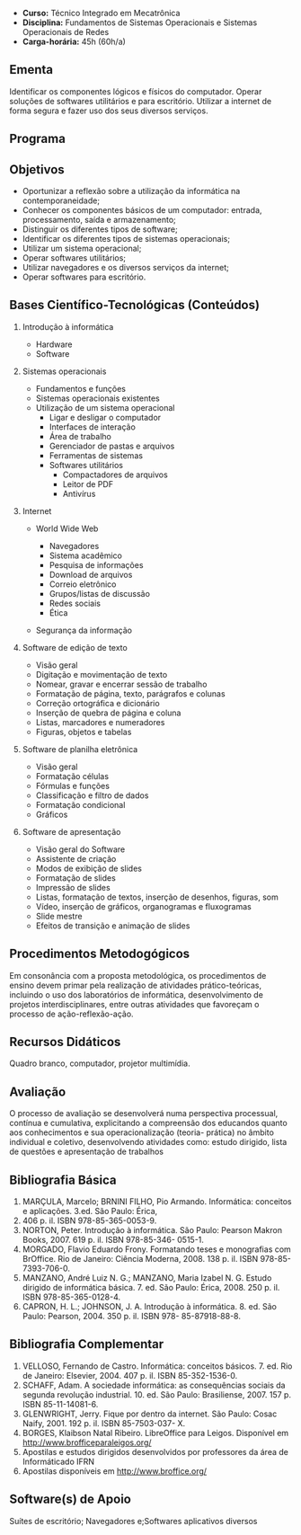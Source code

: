 
* **Curso:** Técnico Integrado em Mecatrônica
* **Disciplina:** Fundamentos de Sistemas Operacionais e Sistemas Operacionais de Redes
* **Carga-horária:** 45h (60h/a)

## Ementa

Identificar os componentes lógicos e físicos do computador. Operar soluções de softwares utilitários e
para escritório. Utilizar a internet de forma segura e fazer uso dos seus diversos serviços.

## Programa


## Objetivos

* Oportunizar a reflexão sobre a utilização da informática na contemporaneidade;
* Conhecer os componentes básicos de um computador: entrada, processamento, saída e
armazenamento;
* Distinguir os diferentes tipos de software;
* Identificar os diferentes tipos de sistemas operacionais;
* Utilizar um sistema operacional;
* Operar softwares utilitários;
* Utilizar navegadores e os diversos serviços da internet;
* Operar softwares para escritório.

## Bases Científico-Tecnológicas (Conteúdos)

1. Introdução à informática
   * Hardware
   * Software
  
2. Sistemas operacionais
   * Fundamentos e funções
   * Sistemas operacionais existentes
   * Utilização de um sistema operacional
     * Ligar e desligar o computador
     * Interfaces de interação
     * Área de trabalho
     * Gerenciador de pastas e arquivos
     * Ferramentas de sistemas
     * Softwares utilitários   
        * Compactadores de arquivos
        * Leitor de PDF
        * Antivírus

3. Internet

    * World Wide Web
        * Navegadores
        * Sistema acadêmico
        * Pesquisa de informações
        * Download de arquivos
        * Correio eletrônico
        * Grupos/listas de discussão
        * Redes sociais
        * Ética
    
    * Segurança da informação
  
4. Software de edição de texto

   * Visão geral
   * Digitação e movimentação de texto
   * Nomear, gravar e encerrar sessão de trabalho
   * Formatação de página, texto, parágrafos e colunas
   * Correção ortográfica e dicionário
   * Inserção de quebra de página e coluna
   * Listas, marcadores e numeradores
   * Figuras, objetos e tabelas

5. Software de planilha eletrônica

   * Visão geral
   * Formatação células
   * Fórmulas e funções
   * Classificação e filtro de dados
   * Formatação condicional
   * Gráficos

6. Software de apresentação

   * Visão geral do Software
   * Assistente de criação
   * Modos de exibição de slides
   * Formatação de slides
   * Impressão de slides
   * Listas, formatação de textos, inserção de desenhos, figuras, som
   * Vídeo, inserção de gráficos, organogramas e fluxogramas
   * Slide mestre
   * Efeitos de transição e animação de slides

Procedimentos Metodogógicos
----------------------------

Em consonância com a proposta metodológica, os procedimentos de ensino devem primar pela
realização de atividades prático-teóricas, incluindo o uso dos laboratórios de informática, desenvolvimento
de projetos interdisciplinares, entre outras atividades que favoreçam o processo de ação-reflexão-ação.

Recursos Didáticos
-------------------
Quadro branco, computador, projetor multimídia.

Avaliação
-----------
O processo de avaliação se desenvolverá numa perspectiva processual, contínua e cumulativa,
explicitando a compreensão dos educandos quanto aos conhecimentos e sua operacionalização (teoria-
prática) no âmbito individual e coletivo, desenvolvendo atividades como: estudo dirigido, lista de questões
e apresentação de trabalhos

Bibliografia Básica
--------------------

1. MARÇULA, Marcelo; BRNINI FILHO, Pio Armando. Informática: conceitos e aplicações. 3.ed. São Paulo: Érica,
2008. 406 p. il. ISBN 978-85-365-0053-9.
2. NORTON, Peter. Introdução à informática. São Paulo: Pearson Makron Books, 2007. 619 p. il. ISBN 978-85-346-
0515-1.
3. MORGADO, Flavio Eduardo Frony. Formatando teses e monografias com BrOffice. Rio de Janeiro: Ciência
Moderna, 2008. 138 p. il. ISBN 978-85-7393-706-0.
4. MANZANO, André Luiz N. G.; MANZANO, Maria Izabel N. G. Estudo dirigido de informática básica. 7. ed. São
Paulo: Érica, 2008. 250 p. il. ISBN 978-85-365-0128-4.
5. CAPRON, H. L.; JOHNSON, J. A. Introdução à informática. 8. ed. São Paulo: Pearson, 2004. 350 p. il. ISBN 978-
85-87918-88-8.

Bibliografia Complementar
-------------------------
1. VELLOSO, Fernando de Castro. Informática: conceitos básicos. 7. ed. Rio de Janeiro: Elsevier, 2004. 407 p. il.
ISBN 85-352-1536-0.
2. SCHAFF, Adam. A sociedade informática: as consequências sociais da segunda revolução industrial. 10. ed. São
Paulo: Brasiliense, 2007. 157 p. ISBN 85-11-14081-6.
3. GLENWRIGHT, Jerry. Fique por dentro da internet. São Paulo: Cosac Naify, 2001. 192 p. il. ISBN 85-7503-037-
X.
4. BORGES, Klaibson Natal Ribeiro. LibreOffice para Leigos. Disponível em http://www.brofficeparaleigos.org/
5. Apostilas e estudos dirigidos desenvolvidos por professores da área de Informáticado IFRN
6. Apostilas disponíveis em http://www.broffice.org/

Software(s) de Apoio
--------------------
Suítes de escritório; Navegadores e;Softwares aplicativos diversos
